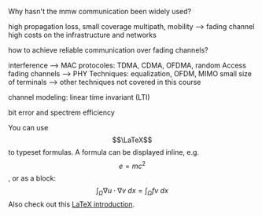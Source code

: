 Why hasn't the mmw communication been widely used?

high propagation loss, small coverage
multipath, mobility --> fading channel
high costs on the infrastructure and networks

how to achieve reliable communication over fading channels?

interference --> MAC protocoles: TDMA, CDMA, OFDMA, random Access
fading channels --> PHY Techniques: equalization, OFDM, MIMO
small size of terminals --> other techniques not covered in this course

channel modeling: linear time invariant (LTI) 

bit error and spectrem efficiency

You can use $$\LaTeX$$ to typeset formulas. A formula can be displayed inline, e.g. $$e=mc^2$$, or as a block:
$$\int_\Omega \nabla u \cdot \nabla v~dx = \int_\Omega fv~dx$$
Also check out this [LaTeX introduction](https://en.wikibooks.org/wiki/LaTeX/Mathematics).